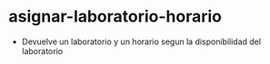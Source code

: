 # asignar-laboratorio-horario

- Devuelve un laboratorio y un horario segun la disponibilidad del laboratorio 
